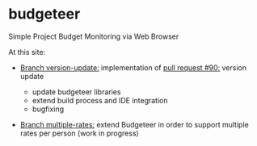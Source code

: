 budgeteer
=========

Simple Project Budget Monitoring via Web Browser

At this site: 
* [Branch version-update:](https://github.com/tinne/budgeteer/tree/version-update) 
  implementation of [pull request #90:](https://github.com/thombergs/budgeteer/pull/90) version update
  * update budgeteer libraries
  * extend build process and IDE integration
  * bugfixing

* [Branch multiple-rates:](https://github.com/tinne/budgeteer/tree/multiple-rates)
  extend Budgeteer in order to support multiple rates per person
  (work in progress)
